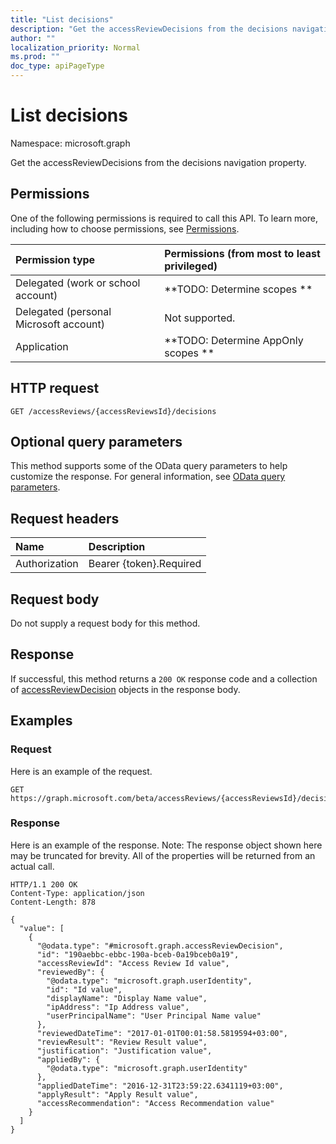 ```yaml
---
title: "List decisions"
description: "Get the accessReviewDecisions from the decisions navigation property."
author: ""
localization_priority: Normal
ms.prod: ""
doc_type: apiPageType
---
```


# List decisions

Namespace: microsoft.graph

Get the accessReviewDecisions from the decisions navigation property.

## Permissions
One of the following permissions is required to call this API. To learn more, including how to choose permissions, see [Permissions](/concepts/permissions-reference.md).

|Permission type|Permissions (from most to least privileged)|
|:---|:---|
|Delegated (work or school account)|**TODO: Determine scopes **|
|Delegated (personal Microsoft account)|Not supported.|
|Application|**TODO: Determine AppOnly scopes **|

## HTTP request
<!-- {
  "blockType": "ignored"
}
-->
``` http
GET /accessReviews/{accessReviewsId}/decisions
```

## Optional query parameters
This method supports some of the OData query parameters to help customize the response. For general information, see [OData query parameters](/graph/query-parameters).

## Request headers
|Name|Description|
|:---|:---|
|Authorization|Bearer {token}.Required|

## Request body
Do not supply a request body for this method.

## Response
If successful, this method returns a `200 OK` response code and a collection of [accessReviewDecision](../resources/accessreviewdecision.md) objects in the response body.

## Examples

### Request
Here is an example of the request.
<!-- {
  "blockType": "request",
  "name": "get_accessreviewdecision"
}
-->
``` http
GET https://graph.microsoft.com/beta/accessReviews/{accessReviewsId}/decisions
```

### Response
Here is an example of the response. Note: The response object shown here may be truncated for brevity. All of the properties will be returned from an actual call.
<!-- {
  "blockType": "response",
  "truncated": true,
  "@odata.type": "collection(microsoft.graph.accessreviewdecision)"
}
-->
``` http
HTTP/1.1 200 OK
Content-Type: application/json
Content-Length: 878

{
  "value": [
    {
      "@odata.type": "#microsoft.graph.accessReviewDecision",
      "id": "190aebbc-ebbc-190a-bceb-0a19bceb0a19",
      "accessReviewId": "Access Review Id value",
      "reviewedBy": {
        "@odata.type": "microsoft.graph.userIdentity",
        "id": "Id value",
        "displayName": "Display Name value",
        "ipAddress": "Ip Address value",
        "userPrincipalName": "User Principal Name value"
      },
      "reviewedDateTime": "2017-01-01T00:01:58.5819594+03:00",
      "reviewResult": "Review Result value",
      "justification": "Justification value",
      "appliedBy": {
        "@odata.type": "microsoft.graph.userIdentity"
      },
      "appliedDateTime": "2016-12-31T23:59:22.6341119+03:00",
      "applyResult": "Apply Result value",
      "accessRecommendation": "Access Recommendation value"
    }
  ]
}
```

